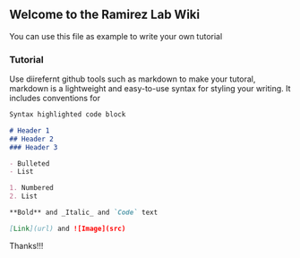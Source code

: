 ## Welcome to the Ramirez Lab Wiki

You can use this file as example to write your own tutorial

### Tutorial
Use diirefernt github tools such as markdown to make your tutoral, markdown is a lightweight and easy-to-use syntax for styling your writing. It includes conventions for

```markdown
Syntax highlighted code block

# Header 1
## Header 2
### Header 3

- Bulleted
- List

1. Numbered
2. List

**Bold** and _Italic_ and `Code` text

[Link](url) and ![Image](src)
```

Thanks!!!


